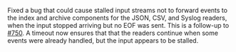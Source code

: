 Fixed a bug that could cause stalled input streams not to forward events to the
index and archive components for the JSON, CSV, and Syslog readers, when the
input stopped arriving but no EOF was sent. This is a follow-up to
[#750](https://github.com/tenzir/vast/pull/750). A timeout now ensures that that
the readers continue when some events were already handled, but the input
appears to be stalled.
